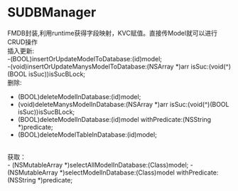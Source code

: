 # SUDBManager
FMDB封装,利用runtime获得字段映射，KVC赋值。直接传Model就可以进行CRUD操作
<br />
插入更新:
<br />
-(BOOL)insertOrUpdateModelToDatabase:(id)model;
<br />
-(void)insertOrUpdateManysModelToDatabase:(NSArray *)arr isSuc:(void(^)(BOOL isSuc))isSucBLock;
<br />
删除:
<br />
- (BOOL)deleteModelInDatabase:(id)model;
- (void)deleteManysModelInDatabase:(NSArray *)arr isSuc:(void(^)(BOOL isSuc))isSucBLock;
- (BOOL)deleteModelInDatabase:(id)model withPredicate:(NSString *)predicate;
- (BOOL)deleteModelTableInDatabase:(id)model;
<br />
获取：
<br />
- (NSMutableArray *)selectAllModelInDatabase:(Class)model;
- (NSMutableArray *)selectModelInDatabase:(Class)model withPredicate:(NSString *)predicate;

